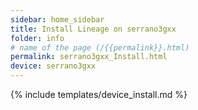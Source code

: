 ```yaml
---
sidebar: home_sidebar
title: Install Lineage on serrano3gxx
folder: info
# name of the page (/{{permalink}}.html)
permalink: serrano3gxx_Install.html
device: serrano3gxx
---
```

{% include templates/device_install.md %}
